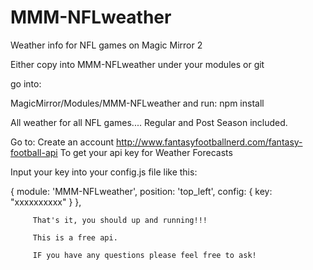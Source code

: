 # MMM-NFLweather
Weather info for NFL games on Magic Mirror 2

Either copy into MMM-NFLweather under your modules or git

go into:

MagicMirror/Modules/MMM-NFLweather and run:
 npm install
 
 All weather for all NFL games.... Regular and Post Season included.

Go to:
Create an account
http://www.fantasyfootballnerd.com/fantasy-football-api
To get your api key for Weather Forecasts

Input your key into your config.js file like this:

{
              module: 'MMM-NFLweather',
              position: 'top_left',
  			config: {
  				key: "xxxxxxxxxx"
  			}
         },
         
         
         
         That's it, you should up and running!!! 
         
         This is a free api.
         
         IF you have any questions please feel free to ask!
